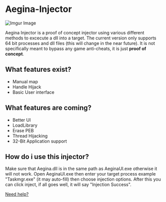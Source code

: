 # Aegina-Injector

![Imgur Image](https://i.imgur.com/fgLAxnx.png)

Aegina Injector is a proof of concept injector using various different methods to excecute a dll into a target. The current version only supports 64 bit processes and dll files
(this will change in the near future). It is not specifically meant to bypass any game anti-cheats, it is just **proof of concept**.

## What features exist?

* Manual map
* Handle Hijack
* Basic User interface

## What features are coming?

* Better UI
* LoadLibrary
* Erase PEB
* Thread Hijacking
* 32-Bit Application support

## How do i use this injector?

Make sure that Aegina.dll is in the same path as AeginaUI.exe otherwise it will not work. Open AeginaUI.exe then enter your target process example "Taskmgr.exe" (it may auto-fill) then choose injection options. After this you can click inject, if all goes well, it will say "Injection Success".

 [Need help?](https://discord.gg/dExJ9Sck7n)
